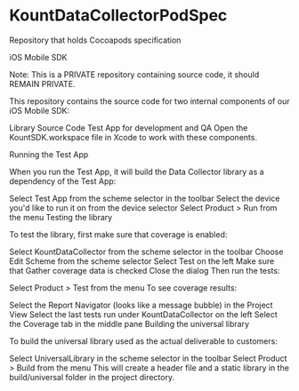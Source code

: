 # KountDataCollectorPodSpec
Repository that holds Cocoapods specification

iOS Mobile SDK

Note: This is a PRIVATE repository containing source code, it should REMAIN PRIVATE.

This repository contains the source code for two internal components of our iOS Mobile SDK:

Library Source Code
Test App for development and QA
Open the KountSDK.workspace file in Xcode to work with these components.

Running the Test App

When you run the Test App, it will build the Data Collector library as a dependency of the Test App:

Select Test App from the scheme selector in the toolbar
Select the device you'd like to run it on from the device selector
Select Product > Run from the menu
Testing the library

To test the library, first make sure that coverage is enabled:

Select KountDataCollector from the scheme selector in the toolbar
Choose Edit Scheme from the scheme selector
Select Test on the left
Make sure that Gather coverage data is checked
Close the dialog
Then run the tests:

Select Product > Test from the menu
To see coverage results:

Select the Report Navigator (looks like a message bubble) in the Project View
Select the last tests run under KountDataCollector on the left
Select the Coverage tab in the middle pane
Building the universal library

To build the universal library used as the actual deliverable to customers:

Select UniversalLibrary in the scheme selector in the toolbar
Select Product > Build from the menu
This will create a header file and a static library in the build/universal folder in the project directory.
